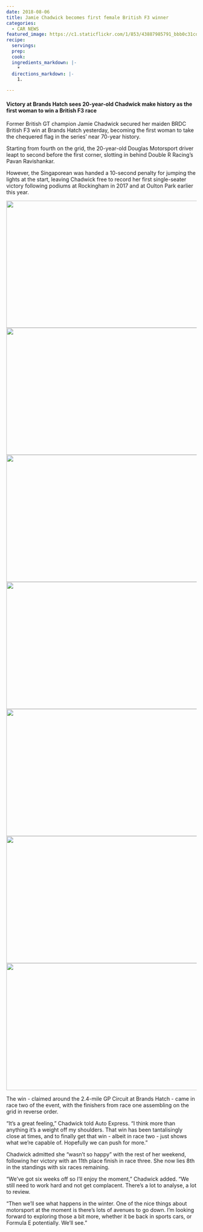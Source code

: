 ```yaml
---
date: 2018-08-06
title: Jamie Chadwick becomes first female British F3 winner
categories:
  - CAR NEWS
featured_image: https://c1.staticflickr.com/1/853/43887985791_bbb0c31cd3_b.jpg
recipe:
  servings:  
  prep:  
  cook:  
  ingredients_markdown: |-
    * 
  directions_markdown: |-
    1. 

---
```

<h4> Victory at Brands Hatch sees 20-year-old Chadwick make history as the first woman to win a British F3 race </h4>

Former British GT champion Jamie Chadwick secured her maiden BRDC British F3 win at Brands Hatch yesterday, becoming the first woman to take the chequered flag in the series’ near 70-year history.

Starting from fourth on the grid, the 20-year-old Douglas Motorsport driver leapt to second before the first corner, slotting in behind Double R Racing’s Pavan Ravishankar.

However, the Singaporean was handed a 10-second penalty for jumping the lights at the start, leaving Chadwick free to record her first single-seater victory following podiums at Rockingham in 2017 and at Oulton Park earlier this year.

<div align="center"><img src="https://c2.staticflickr.com/2/1817/42079364290_173dd41349_b.jpg" width="632px" height="336px"></div>
<div align="center"><img src="https://c1.staticflickr.com/1/929/28951210857_6a475729e5_b.jpg" width="632px" height="336px"></div>
<div align="center"><img src="https://c2.staticflickr.com/2/1773/43887986041_e19977b2d3_b.jpg" width="632px" height="336px"></div>
<div align="center"><img src="https://c1.staticflickr.com/1/860/42079364150_2e53944788_b.jpg" width="632px" height="336px"></div>
<div align="center"><img src="https://c2.staticflickr.com/2/1836/28951210757_44fd1f2dfd_b.jpg" width="632px" height="336px"></div>
<div align="center"><img src="https://c1.staticflickr.com/1/853/43887985791_bbb0c31cd3_b.jpg" width="632px" height="336px"></div>
<div align="center"><img src="https://c2.staticflickr.com/2/1795/28951210677_d8978ac09b_b.jpg" width="632px" height="336px"></div>

The win - claimed around the 2.4-mile GP Circuit at Brands Hatch - came in race two of the event, with the finishers from race one assembling on the grid in reverse order.

“It’s a great feeling,” Chadwick told Auto Express. “I think more than anything it’s a weight off my shoulders. That win has been tantalisingly close at times, and to finally get that win - albeit in race two - just shows what we’re capable of. Hopefully we can push for more.”

Chadwick admitted she “wasn’t so happy” with the rest of her weekend, following her victory with an 11th place finish in race three. She now lies 8th in the standings with six races remaining.

“We’ve got six weeks off so I’ll enjoy the moment,” Chadwick added. “We still need to work hard and not get complacent. There’s a lot to analyse, a lot to review.

“Then we’ll see what happens in the winter. One of the nice things about motorsport at the moment is there’s lots of avenues to go down. I’m looking forward to exploring those a bit more, whether it be back in sports cars, or Formula E potentially. We’ll see.”
